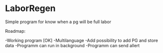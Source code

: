 # LaborRegen
Simple program for know when a pg will be full labor

Roadmap:

-Working program [OK]
-Multilanguage
-Add possibility to add PG and store data
-Programm can run in background
-Programm can send allert
